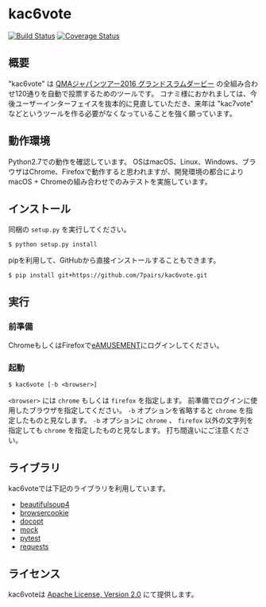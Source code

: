 # kac6vote

[![Build Status](https://travis-ci.org/7pairs/kac6vote.svg?branch=master)](https://travis-ci.org/7pairs/kac6vote)
[![Coverage Status](https://coveralls.io/repos/github/7pairs/kac6vote/badge.svg?branch=master)](https://coveralls.io/github/7pairs/kac6vote?branch=master)

## 概要

"kac6vote" は [QMAジャパンツアー2016 グランドスラムダービー](http://p.eagate.573.jp/game/qma/12/p/qt/setkac.html) の全組み合わせ120通りを自動で投票するためのツールです。
コナミ様におかれましては、今後ユーザーインターフェイスを抜本的に見直していただき、来年は "kac7vote" などというツールを作る必要がなくなっていることを強く願っています。

## 動作環境

Python2.7での動作を確認しています。
OSはmacOS、Linux、Windows、ブラウザはChrome、Firefoxで動作すると思われますが、開発環境の都合によりmacOS + Chromeの組み合わせでのみテストを実施しています。

## インストール

同梱の `setup.py` を実行してください。

```console
$ python setup.py install
```

pipを利用して、GitHubから直接インストールすることもできます。

```console
$ pip install git+https://github.com/7pairs/kac6vote.git
```

## 実行

### 前準備

ChromeもしくはFirefoxで[eAMUSEMENT](http://p.eagate.573.jp/)にログインしてください。

### 起動

```console
$ kac6vote [-b <browser>]
```

`<browser>` には `chrome` もしくは `firefox` を指定します。
前準備でログインに使用したブラウザを指定してください。
`-b` オプションを省略すると `chrome` を指定したものと見なします。
`-b` オプションに `chrome` 、 `firefox` 以外の文字列を指定しても `chrome` を指定したものと見なします。
打ち間違いにご注意ください。

## ライブラリ

kac6voteでは下記のライブラリを利用しています。

- [beautifulsoup4](https://pypi.python.org/pypi/beautifulsoup4)
- [browsercookie](https://pypi.python.org/pypi/browsercookie)
- [docopt](https://pypi.python.org/pypi/docopt)
- [mock](https://pypi.python.org/pypi/mock)
- [pytest](https://pypi.python.org/pypi/pytest)
- [requests](https://pypi.python.org/pypi/requests)

## ライセンス

kac6voteは [Apache License, Version 2.0](http://www.apache.org/licenses/LICENSE-2.0) にて提供します。
